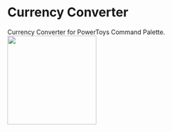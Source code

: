 # Currency Converter 
Currency Converter for PowerToys Command Palette.  
<a href="https://apps.microsoft.com/detail/9NJM8G408V42?mode=direct">
	<img src="https://get.microsoft.com/images/en-us%20dark.svg" width="200"/>
</a>
